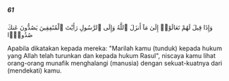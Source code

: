 ##### 61

<span class="ayah">وَإِذَا قِيلَ لَهُمْ تَعَالَوْا۟ إِلَىٰ مَآ أَنزَلَ ٱللَّهُ وَإِلَى ٱلرَّسُولِ رَأَيْتَ ٱلْمُنَٰفِقِينَ يَصُدُّونَ عَنكَ صُدُودًۭا</span>

<span class="ayah_translation">Apabila dikatakan kepada mereka: "Marilah kamu (tunduk) kepada hukum yang Allah telah turunkan dan kepada hukum Rasul", niscaya kamu lihat orang-orang munafik menghalangi (manusia) dengan sekuat-kuatnya dari (mendekati) kamu.</span>
